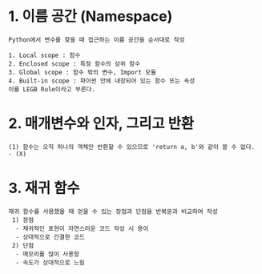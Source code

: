 # 1. 이름 공간 (Namespace)

```
Python에서 변수를 찾을 때 접근하는 이름 공간을 순서대로 작성

1. Local scope : 함수
2. Enclosed scope : 특정 함수의 상위 함수
3. Global scope : 함수 밖의 변수, Import 모듈
4. Built-in scope : 파이썬 안에 내장되어 있는 함수 또는 속성
이를 LEGB Rule이라고 부른다.
```



# 2. 매개변수와 인자, 그리고 반환

```
(1) 함수는 오직 하나의 객체만 반환할 수 있으므로 'return a, b'와 같이 쓸 수 없다. - (X)
```



# 3. 재귀 함수

```
재귀 함수를 사용했을 때 얻을 수 있는 장점과 단점을 반복문과 비교하여 작성
 1) 장점
  - 재귀적인 표현이 자연스러운 코드 작성 시 용이
  - 상대적으로 간결한 코드
 2) 단점
  - 메모리를 많이 사용함
  - 속도가 상대적으로 느림
```

